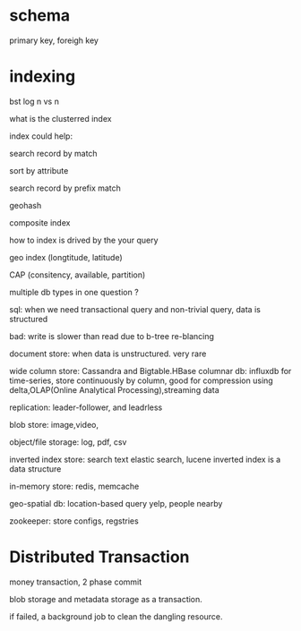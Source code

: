# schema

primary key, 
foreigh key

# indexing

bst log n vs n 


what is the clusterred index

index could help: 

search record by match

sort by attribute

search record by prefix match


geohash

composite index

how to index is drived by the your query 

geo index (longtitude, latitude)

CAP (consitency, available, partition)

multiple db types in one question ? 






sql: 
when we need transactional query and non-trivial query, data is structured

bad: write is slower than read due to b-tree re-blancing


document store: 
when data is unstructured. very rare

wide column store:  Cassandra and Bigtable.HBase
columnar db:  influxdb
for time-series, 
store continuously by column, good for compression using delta,OLAP(Online Analytical Processing),streaming data


replication: leader-follower, and leadrless 





blob store: image,video, 

object/file storage: log, pdf, csv




inverted index store: search text
elastic search, lucene
inverted index is a data structure

in-memory store: redis, memcache



geo-spatial db: location-based query
yelp, people nearby

zookeeper: store configs, regstries





# Distributed Transaction

money transaction, 2 phase commit


blob storage and metadata storage as a transaction. 

if failed,  a background job to clean the dangling resource.